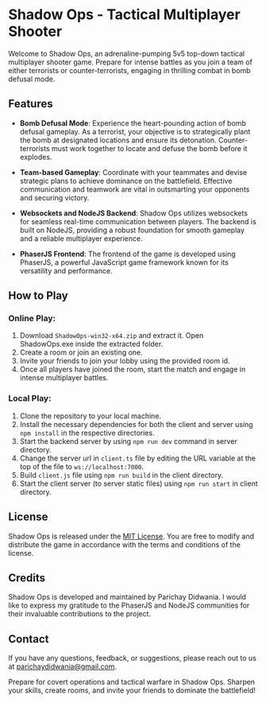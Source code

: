 # Shadow Ops - Tactical Multiplayer Shooter

Welcome to Shadow Ops, an adrenaline-pumping 5v5 top-down tactical multiplayer shooter game. Prepare for intense battles as you join a team of either terrorists or counter-terrorists, engaging in thrilling combat in bomb defusal mode.

## Features

- **Bomb Defusal Mode**: Experience the heart-pounding action of bomb defusal gameplay. As a terrorist, your objective is to strategically plant the bomb at designated locations and ensure its detonation. Counter-terrorists must work together to locate and defuse the bomb before it explodes.

- **Team-based Gameplay**: Coordinate with your teammates and devise strategic plans to achieve dominance on the battlefield. Effective communication and teamwork are vital in outsmarting your opponents and securing victory.

- **Websockets and NodeJS Backend**: Shadow Ops utilizes websockets for seamless real-time communication between players. The backend is built on NodeJS, providing a robust foundation for smooth gameplay and a reliable multiplayer experience.

- **PhaserJS Frontend**: The frontend of the game is developed using PhaserJS, a powerful JavaScript game framework known for its versatility and performance.

## How to Play

### Online Play:
1. Download `ShadowOps-win32-x64.zip` and extract it. Open ShadowOps.exe inside the extracted folder.
2. Create a room or join an existing one.
3. Invite your friends to join your lobby using the provided room id.
4. Once all players have joined the room, start the match and engage in intense multiplayer battles.

### Local Play:
1. Clone the repository to your local machine.
2. Install the necessary dependencies for both the client and server using `npm install` in the respective directories.
3. Start the backend server by using `npm run dev` command in server directory.
4. Change the server url in `client.ts` file by editing the URL variable at the top of the file to `ws://localhost:7000`.
5. Build `client.js` file using `npm run build` in the client directory.
6. Start the client server (to server static files) using `npm run start` in client directory.

## License

Shadow Ops is released under the [MIT License](https://opensource.org/licenses/MIT). You are free to modify and distribute the game in accordance with the terms and conditions of the license.

## Credits

Shadow Ops is developed and maintained by Parichay Didwania. I would like to express my gratitude to the PhaserJS and NodeJS communities for their invaluable contributions to the project.

## Contact

If you have any questions, feedback, or suggestions, please reach out to us at parichaydidwania@gmail.com.

Prepare for covert operations and tactical warfare in Shadow Ops. Sharpen your skills, create rooms, and invite your friends to dominate the battlefield!
